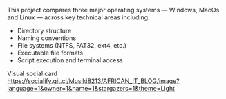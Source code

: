 This project compares three major operating systems — Windows, MacOs and Linux — across key technical areas including:

- Directory structure  
- Naming conventions  
- File systems (NTFS, FAT32, ext4, etc.)  
- Executable file formats  
- Script execution and terminal access 

Visual social card 
https://socialify.git.ci/Musiki8213/AFRICAN_IT_BLOG/image?language=1&owner=1&name=1&stargazers=1&theme=Light
